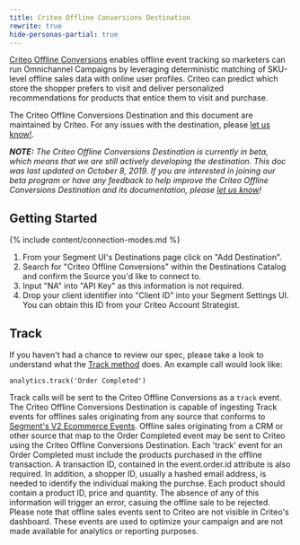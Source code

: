 ```yaml
---
title: Criteo Offline Conversions Destination
rewrite: true
hide-personas-partial: true
---
```


[Criteo Offline Conversions](https://www.criteo.com/?utm_source=segmentio&utm_medium=docs&utm_campaign=partners) enables offline event tracking so marketers can run Omnichannel Campaigns by leveraging deterministic matching of SKU-level offline sales data with online user profiles.  Criteo can predict which store the shopper prefers to visit and deliver personalized recommendations for products that entice them to visit and purchase.

The Criteo Offline Conversions Destination and this document are maintained by Criteo. For any issues with the destination, please [let us know!](mailto:support@criteo.com).

_**NOTE:** The Criteo Offline Conversions Destination is currently in beta, which means that we are still actively developing the destination. This doc was last updated on October 8, 2019. If you are interested in joining our beta program or have any feedback to help improve the Criteo Offline Conversions Destination and its documentation, please [let  us know](mailto:support@criteo.com)!_


## Getting Started

{% include content/connection-modes.md %}

1. From your Segment UI's Destinations page click on "Add Destination".
2. Search for "Criteo Offline Conversions" within the Destinations Catalog and confirm the Source you'd like to connect to.
3. Input "NA" into "API Key" as this information is not required.
4. Drop your client identifier into "Client ID" into your Segment Settings UI.  You can obtain this ID from your Criteo Account Strategist.

## Track

If you haven't had a chance to review our spec, please take a look to understand what the [Track method](https://segment.com/docs/spec/track/) does. An example call would look like:

```
analytics.track('Order Completed')
```

Track calls will be sent to the Criteo Offline Conversions as a `track` event. The Criteo Offline Conversions Destination is capable of ingesting Track events for offlines sales originating from any source that conforms to [Segment's V2 Ecommerce Events](https://segment.com/docs/spec/ecommerce/v2/). Offline sales originating from a CRM or other source that map to the Order Completed event may be sent to Criteo using the Criteo Offline Conversions Destination. Each 'track' event for an Order Completed must include the products purchased in the offline transaction. A transaction ID, contained in the event.order.id attribute is also required. In addition, a shopper ID, usually a hashed email address, is needed to identify the individual making the purchse. Each product should contain a product ID, price and quantity. The absence of any of this information will trigger an error, casuing the offline sale to be rejected. Please note that offline sales events sent to Criteo are not visible in Criteo's dashboard. These events are used to optimize your campaign and are not made available for analytics or reporting purposes.
